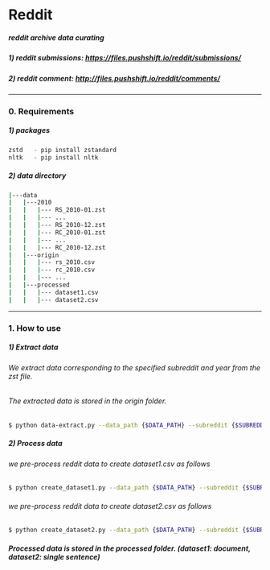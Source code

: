 # Reddit
##### reddit archive data curating 

##### 1) reddit submissions:  https://files.pushshift.io/reddit/submissions/
##### 2) reddit comment: http://files.pushshift.io/reddit/comments/

***
### 0. Requirements 
##### 1) packages 
```python
zstd   - pip install zstandard 
nltk   - pip install nltk
```

##### 2) data directory
```bash 
|---data 
|   |---2010
|   |   |--- RS_2010-01.zst 
|   |   |--- ... 
|   |   |--- RS_2010-12.zst 
|   |   |--- RC_2010-01.zst 
|   |   |--- ...
|   |   |--- RC_2010-12.zst
|   |---origin
|   |   |--- rs_2010.csv 
|   |   |--- rc_2010.csv 
|   |   |--- ...  
|   |---processed
|   |   |--- dataset1.csv 
|   |   |--- dataset2.csv 
```

***
### 1. How to use 
##### 1) Extract data 
###### We extract data corresponding to the specified subreddit and year from the zst file.   
###### The extracted data is stored in the origin folder.

```bash
$ python data-extract.py --data_path {$DATA_PATH} --subreddit {$SUBREDDIT_NAME} --year {$YEAR} 
```

##### 2) Process data 
###### we pre-process reddit data to create dataset1.csv as follows

```bash
$ python create_dataset1.py --data_path {$DATA_PATH} --subreddit {$SUBREDDIT_NAME} --year {$YEAR} 
```

###### we pre-process reddit data to create dataset2.csv as follows 

```bash
$ python create_dataset2.py --data_path {$DATA_PATH} --subreddit {$SUBREDDIT_NAME} --year {$YEAR} 
```

##### Processed data is stored in the processed folder. (dataset1: document, dataset2: single sentence)
